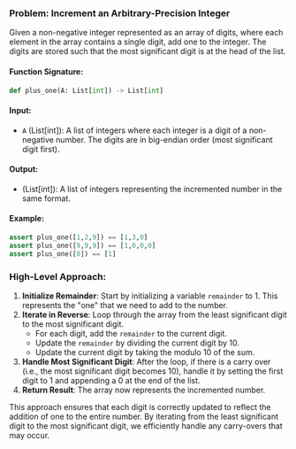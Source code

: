 ### Problem: Increment an Arbitrary-Precision Integer

Given a non-negative integer represented as an array of digits, where each element in the array contains a single digit, add one to the integer. The digits are stored such that the most significant digit is at the head of the list.

#### Function Signature:
```python
def plus_one(A: List[int]) -> List[int]
```

#### Input:
- `A` (List[int]): A list of integers where each integer is a digit of a non-negative number. The digits are in big-endian order (most significant digit first).

#### Output:
- (List[int]): A list of integers representing the incremented number in the same format.

#### Example:
```python
assert plus_one([1,2,9]) == [1,3,0]
assert plus_one([9,9,9]) == [1,0,0,0]
assert plus_one([0]) == [1]
```

### High-Level Approach:
1. **Initialize Remainder**: Start by initializing a variable `remainder` to 1. This represents the "one" that we need to add to the number.
2. **Iterate in Reverse**: Loop through the array from the least significant digit to the most significant digit.
    - For each digit, add the `remainder` to the current digit.
    - Update the `remainder` by dividing the current digit by 10.
    - Update the current digit by taking the modulo 10 of the sum.
3. **Handle Most Significant Digit**: After the loop, if there is a carry over (i.e., the most significant digit becomes 10), handle it by setting the first digit to 1 and appending a 0 at the end of the list.
4. **Return Result**: The array now represents the incremented number.

This approach ensures that each digit is correctly updated to reflect the addition of one to the entire number. By iterating from the least significant digit to the most significant digit, we efficiently handle any carry-overs that may occur.
